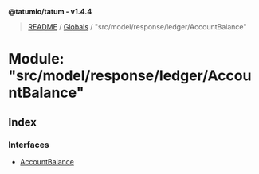 **@tatumio/tatum - v1.4.4**

> [README](../README.md) / [Globals](../globals.md) / "src/model/response/ledger/AccountBalance"

# Module: "src/model/response/ledger/AccountBalance"

## Index

### Interfaces

* [AccountBalance](../interfaces/_src_model_response_ledger_accountbalance_.accountbalance.md)
